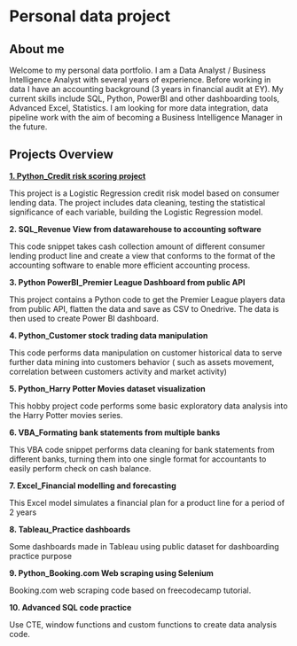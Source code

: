 # Personal data project

## About me
Welcome to my personal data portfolio. I am a Data Analyst / Business Intelligence Analyst with several years of experience. Before working in data I have an accounting background (3 years in financial audit at EY).
My current skills include SQL, Python, PowerBI and other dashboarding tools, Advanced Excel, Statistics. I am looking for more data integration, data pipeline work with the aim of becoming a Business Intelligence Manager in the future.

## Projects Overview

**[1. Python_Credit risk scoring project]([url](https://github.com/nmduong232/Personal_data_project/tree/main/1.%20Python%20_%20Credit%20risk%20scoring%20project))**

This project is a Logistic Regression credit risk model based on consumer lending data. The project includes data cleaning, testing the statistical significance of each variable, building the Logistic Regression model.

**2. SQL_Revenue View from datawarehouse to accounting software**

This code snippet takes cash collection amount of different consumer lending product line and create a view that conforms to the format of the accounting software to enable more efficient accounting process.

**3. Python PowerBI_Premier League Dashboard from public API**

This project contains a Python code to get the Premier League players data from public API, flatten the data and save as CSV to Onedrive. The data is then used to create Power BI dashboard. 

**4. Python_Customer stock trading data manipulation**

This code performs data manipulation on customer historical data to serve further data mining into customers behavior ( such as assets movement, correlation between customers activity and market activity)

**5. Python_Harry Potter Movies dataset visualization**

This hobby project code performs some basic exploratory data analysis into the Harry Potter movies series.

**6. VBA_Formating bank statements from multiple banks**

This VBA code snippet performs data cleaning for bank statements from different banks, turning them into one single format for accountants to easily perform check on cash balance.

**7. Excel_Financial modelling and forecasting**

This Excel model simulates a financial plan for a product line for a period of 2 years

**8. Tableau_Practice dashboards**

Some dashboards made in Tableau using public dataset for dashboarding practice purpose

**9. Python_Booking.com Web scraping using Selenium**

Booking.com web scraping code based on freecodecamp tutorial.

**10. Advanced SQL code practice**

Use CTE, window functions and custom functions to create data analysis code.


